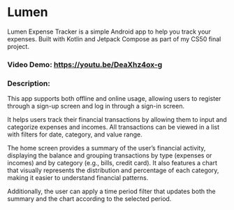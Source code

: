 # Lumen

Lumen Expense Tracker is a simple Android app to help you track your expenses. Built with Kotlin and Jetpack Compose as part of my CS50 final project.

### Video Demo: https://youtu.be/DeaXhz4ox-g

### Description:
This app supports both offline and online usage, allowing users to register through a sign-up screen and log in through a sign-in screen.

It helps users track their financial transactions by allowing them to input and categorize expenses and incomes. All transactions can be viewed in a list with filters for date, category, and value range.

The home screen provides a summary of the user’s financial activity, displaying the balance and grouping transactions by type (expenses or incomes) and by category (e.g., bills, credit card). It also features a chart that visually represents the distribution and percentage of each category, making it easier to understand financial patterns.

Additionally, the user can apply a time period filter that updates both the summary and the chart according to the selected period.
